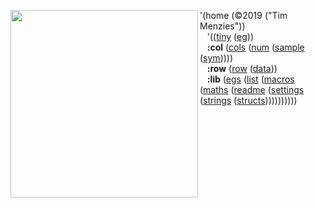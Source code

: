 <img align=left 
     width=300
     src="http://bilfp.wdfiles.com/local--files/common-lisp/common-lisp-logo.png">
'(home (©2019 ("Tim Menzies")) <br>
&nbsp;&nbsp; '(([tiny](/src/tiny/tiny.lisp)
               ([eg](/src/tiny/eg.lisp))) <br>
&nbsp;&nbsp; <b>:col</b> ([cols](/src/tiny/col/cols.lisp)
                         ([num](/src/tiny/col/num.lisp)
                         ([sample](/src/tiny/col/sample.lisp)
                         ([sym](/src/tiny/col/sym.lisp)))))<br>
&nbsp;&nbsp; <b>:row</b> ([row](/src/tiny/row/row.lisp) 
                         ([data](/src/tiny/row/data.lisp)))<br>
&nbsp;&nbsp; <b>:lib</b> ([egs](/src/tiny/lib/egs.lisp) 
                         ([list](/src/tiny/lib/list.lisp)
                         ([macros](/src/tiny/lib/macros.lisp)
                         ([maths](/src/tiny/lib/maths.lisp)
                         ([readme](/src/tiny/lib/readme.lisp)
                         ([settings](/src/tiny/lib/settings.lisp)
                         ([strings](/src/tiny/lib/strings.lisp)
                         ([structs](/src/tiny/lib/structs.lisp)))))))))))
<br clear=all>


